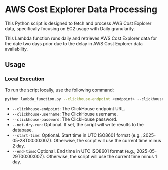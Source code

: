 # AWS Cost Explorer Data Processing
This Python script is designed to fetch and process AWS Cost Explorer data, specifically focusing on EC2 usage with Daily granularity.

This Lambda function runs daily and retrieves AWS Cost Explorer data for the date two days prior due to the delay in AWS Cost Explorer data availability.

## Usage
### Local Execution
To run the script locally, use the following command:

```bash
python lambda_function.py --clickhouse-endpoint <endpoint> --clickhouse-username <username> --clickhouse-password <password> [--not-dry-run] [--start-time <start_time>] [--end-time <end_time>]
```
*   `--clickhouse-endpoint`: The ClickHouse endpoint URL.
*   `--clickhouse-username`: The ClickHouse username.
*   `--clickhouse-password`: The ClickHouse password.
*   `--not-dry-run`: Optional. If set, the script will write results to the database.
*   `--start-time`: Optional. Start time in UTC ISO8601 format (e.g., 2025-05-28T00:00:00Z). Otherwise, the script will use the current time minus 2 day.
*   `--end-time`: Optional. End time in UTC ISO8601 format (e.g., 2025-05-29T00:00:00Z). Otherwise, the script will use the current time minus 1 day.
